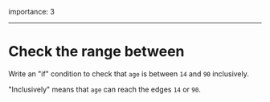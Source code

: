 importance: 3

---

# Check the range between

Write an "if" condition to check that `age` is between `14` and `90` inclusively.

"Inclusively" means that `age` can reach the edges `14` or `90`.
